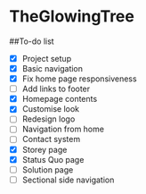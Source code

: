 # TheGlowingTree

##To-do list
- [x] Project setup
- [x] Basic navigation
- [x] Fix home page responsiveness
- [ ] Add links to footer
- [x] Homepage contents
- [x] Customise look
- [ ] Redesign logo
- [ ] Navigation from home
- [ ] Contact system
- [x] Storey page
- [x] Status Quo page
- [ ] Solution page
- [ ] Sectional side navigation
